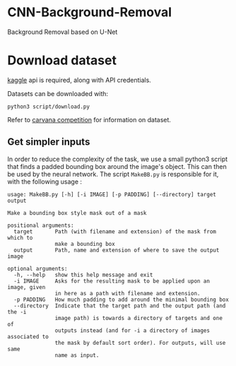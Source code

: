 # CNN-Background-Removal
Background Removal based on U-Net

# Download dataset

[kaggle](https://github.com/Kaggle/kaggle-api) api is required, along with API credentials.

Datasets can be downloaded with:

`python3 script/download.py`

Refer to [carvana competition](https://www.kaggle.com/c/carvana-image-masking-challenge) for information on dataset.

## Get simpler inputs

In order to reduce the complexity of the task, we use a small python3 script that finds a padded bounding box around the image's object. This can then be used by the neural network. The script `MakeBB.py` is responsible for it, with the following usage :

```
usage: MakeBB.py [-h] [-i IMAGE] [-p PADDING] [--directory] target output

Make a bounding box style mask out of a mask

positional arguments:
  target       Path (with filename and extension) of the mask from which to
               make a bounding box
  output       Path, name and extension of where to save the output image

optional arguments:
  -h, --help   show this help message and exit
  -i IMAGE     Asks for the resulting mask to be applied upon an image, given
               in here as a path with filename and extension.
  -p PADDING   How much padding to add around the minimal bounding box
  --directory  Indicate that the target path and the output path (and the -i
               image path) is towards a directory of targets and one of
               outputs instead (and for -i a directory of images associated to
               the mask by default sort order). For outputs, will use same
               name as input.
```
